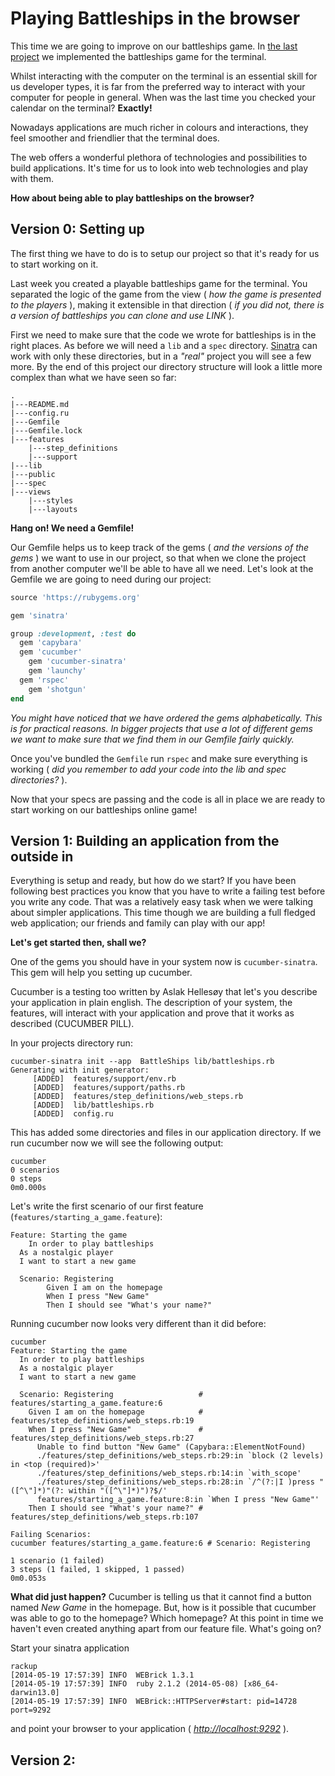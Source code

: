 # Playing Battleships in the browser

This time we are going to improve on our battleships game. 
In [the last project](https://github.com/makersacademy/course/blob/master/battle_ships.md) 
we implemented the battleships game for the terminal. 

Whilst interacting with the computer on the terminal is an essential skill 
for us developer types, it is far from the preferred way to interact with 
your computer for people in general. When was the last time you checked your calendar on the terminal? **Exactly!**

Nowadays applications are much richer in colours and interactions, they feel 
smoother and friendlier that the terminal does.

The web offers a wonderful plethora of technologies and possibilities to 
build applications. It's time for us to look into web technologies and play 
with them.

**How about being able to  play battleships on the browser?**

## Version 0: Setting up

The first thing we have to do is to setup our project so that it's ready for us to start working on it.

Last week you created a playable battleships game for the terminal. You separated the logic of the game from the view ( _how the game is presented to the players_ ), making it extensible in that direction ( _if you did not, there is a version of battleships you can clone and use LINK_ ).

First we need to make sure that the code we wrote for battleships is in the right places. As before we will need a ``lib`` and a ``spec`` directory. [Sinatra](#) can work with only these directories, but in a _"real"_ project you will see a few more. By the end of this project our directory structure will look a little more complex than what we have seen so far:

````
.
|---README.md
|---config.ru
|---Gemfile
|---Gemfile.lock
|---features
    |---step_definitions
    |---support
|---lib
|---public
|---spec
|---views
    |---styles
    |---layouts
````

 **Hang on! We need a Gemfile!**

Our Gemfile helps us to keep track of the gems ( _and the versions of the gems_ ) we want to use in our project, so that when we clone the project from another computer we'll be able to  have all we need. Let's look at the Gemfile we are going to need during our project:

````ruby
source 'https://rubygems.org'

gem 'sinatra'

group :development, :test do
  gem 'capybara'
  gem 'cucumber'
	gem 'cucumber-sinatra'
	gem 'launchy'
  gem 'rspec'
	gem 'shotgun'
end
````

_You might have noticed that we have ordered the gems alphabetically. This is for practical reasons. In bigger projects that use a lot of different gems we want to make sure that we find them in our Gemfile fairly quickly._

Once you've bundled the `Gemfile` run `rspec` and make sure everything is working ( _did you remember to add your code into the lib and spec directories?_ ).

Now that your specs are passing and the code is all in place we are ready to start working on our battleships online game!

## Version 1: Building an application from the outside in

Everything is setup and ready, but how do we start? If you have been following best practices you know that you have to write a failing test before you write any code. That was a relatively easy task when we were talking about simpler applications. This time though we are building a full fledged web application; our friends and family can play with our app!

**Let's get started then, shall we?**

One of the gems you should have in your system now is ``cucumber-sinatra``. This gem will help you setting up cucumber.

Cucumber is a testing too written by Aslak Hellesøy that let's you describe your application in plain english. The description of your system, the features, will interact with your application and prove that it works as described (CUCUMBER PILL).

In your projects directory run:

````
cucumber-sinatra init --app  BattleShips lib/battleships.rb
Generating with init generator:
     [ADDED]  features/support/env.rb
     [ADDED]  features/support/paths.rb
     [ADDED]  features/step_definitions/web_steps.rb
     [ADDED]  lib/battleships.rb
     [ADDED]  config.ru
````

This has added some directories and files in our application directory. If we run cucumber now we will see the following output:

````
cucumber
0 scenarios
0 steps
0m0.000s
````

Let's write the first scenario of our first feature (`features/starting_a_game.feature`):

````
Feature: Starting the game
	In order to play battleships
  As a nostalgic player
  I want to start a new game

  Scenario: Registering
		Given I am on the homepage
		When I press "New Game"
		Then I should see "What's your name?"
````

Running cucumber now looks very different than it did before:

````
cucumber
Feature: Starting the game
  In order to play battleships
  As a nostalgic player
  I want to start a new game

  Scenario: Registering                   # features/starting_a_game.feature:6
    Given I am on the homepage            # features/step_definitions/web_steps.rb:19
    When I press "New Game"               # features/step_definitions/web_steps.rb:27
      Unable to find button "New Game" (Capybara::ElementNotFound)
      ./features/step_definitions/web_steps.rb:29:in `block (2 levels) in <top (required)>'
      ./features/step_definitions/web_steps.rb:14:in `with_scope'
      ./features/step_definitions/web_steps.rb:28:in `/^(?:|I )press "([^\"]*)"(?: within "([^\"]*)")?$/'
      features/starting_a_game.feature:8:in `When I press "New Game"'
    Then I should see "What's your name?" # features/step_definitions/web_steps.rb:107

Failing Scenarios:
cucumber features/starting_a_game.feature:6 # Scenario: Registering

1 scenario (1 failed)
3 steps (1 failed, 1 skipped, 1 passed)
0m0.053s
````

**What did just happen?** Cucumber is telling us that it cannot find a button named _New Game_ in the homepage. But, how is it possible that cucumber was able to go to the homepage? Which homepage? At this point in time we haven't even created anything apart from our feature file. What's going on?

Start your sinatra application

````
rackup
[2014-05-19 17:57:39] INFO  WEBrick 1.3.1
[2014-05-19 17:57:39] INFO  ruby 2.1.2 (2014-05-08) [x86_64-darwin13.0]
[2014-05-19 17:57:39] INFO  WEBrick::HTTPServer#start: pid=14728 port=9292
````

and point your browser to your application ( _[http://localhost:9292](http://localhost:9292)_ ).

## Version 2: 
